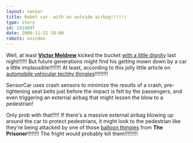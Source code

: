 ```yaml
---
layout: senior
title: Robot car- with an outside airbag!!!!!!
type: story
id: 1424697
date: 2000-11-21 18:00
robots: noindex
---
```


Well, at least <a href="http://news.bbc.co.uk/hi/english/entertainment/newsid_967000/967188.stm"><b>Victor Meldrew</b></a> kicked the bucket <a href="http://seniorcitizen.blogspot.com/archives/2000_11_19_seniorcitizen_archive.html#1413466">with a little dignity</a> last night!!!!!! But future generations might find his getting mown down by a car a little implausible!!!!!!!! At least, according to this jolly little article on <a href="http://www.newstrolls.com/news/dev/rcfoc/column001120.htm">automobile vehicular techhy thingies</a>!!!!!!!!!

<div class="quote">SensorCar uses crash sensors to minimize the results of a crash, pre-tightening seat belts just before the impact is felt by the passengers, and even triggering an external airbag that might lessen the blow to a pedestrian!</div>

Only prob with that!!!!! If there's a massive external airbag blowing up around the car to protect pedestrians, it might look to the pedestrian like they're being attacked by one of those <a href="http://www.voicenet.com/~acasas/escape/escape_shock.html">balloon thingies</a> from <b>The Prisoner</b>!!!!!!!! The fright would probably kill them!!!!!!!!!
<div style="clear: both;"></div>

